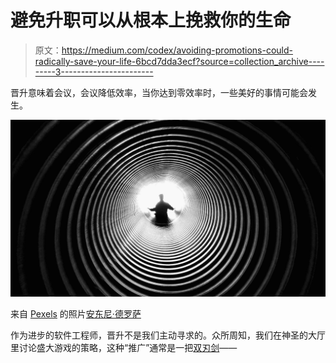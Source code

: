 # 避免升职可以从根本上挽救你的生命

> 原文：<https://medium.com/codex/avoiding-promotions-could-radically-save-your-life-6bcd7dda3ecf?source=collection_archive---------3----------------------->

晋升意味着会议，会议降低效率，当你达到零效率时，一些美好的事情可能会发生。

![](img/223739cb63237b6bd01a7a3d8c34909f.png)

来自 [Pexels](https://www.pexels.com/photo/grayscale-photography-of-person-at-the-end-of-tunnel-211816/) 的照片[安东尼·德罗萨](https://www.pexels.com/@anthony-derosa-39577/)

作为进步的软件工程师，晋升不是我们主动寻求的。众所周知，我们在神圣的大厅里讨论盛大游戏的策略，这种“推广”通常是一把[双刃剑](https://idioms.thefreedictionary.com/a+double-edged+sword)——